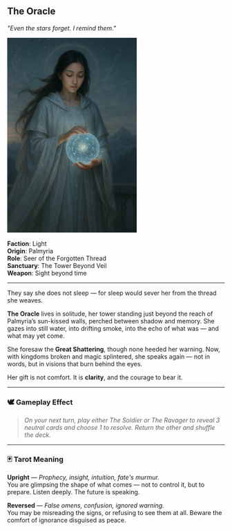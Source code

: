 ## The Oracle

*"Even the stars forget. I remind them."*

<img src="../resources/images/cards/characters/the-oracle.png" width="300px"/>

**Faction**: Light  
**Origin**: Palmyria  
**Role**: Seer of the Forgotten Thread  
**Sanctuary**: The Tower Beyond Veil  
**Weapon**: Sight beyond time

---

They say she does not sleep — for sleep would sever her from the thread she weaves.

**The Oracle** lives in solitude, her tower standing just beyond the reach of Palmyria’s sun-kissed walls, perched between shadow and memory. She gazes into still water, into drifting smoke, into the echo of what was — and what may yet come.

She foresaw the **Great Shattering**, though none heeded her warning. Now, with kingdoms broken and magic splintered, she speaks again — not in words, but in visions that burn behind the eyes.

Her gift is not comfort. It is **clarity**, and the courage to bear it.

---

### 🕊 Gameplay Effect

> *On your next turn, play either The Soldier or The Ravager to reveal 3 neutral cards and choose 1 to resolve. Return the other and shuffle the deck.*

---

### 🃏 Tarot Meaning

**Upright** — *Prophecy, insight, intuition, fate's murmur.*  
You are glimpsing the shape of what comes — not to control it, but to prepare. Listen deeply. The future is speaking.

**Reversed** — *False omens, confusion, ignored warning.*  
You may be misreading the signs, or refusing to see them at all. Beware the comfort of ignorance disguised as peace.
